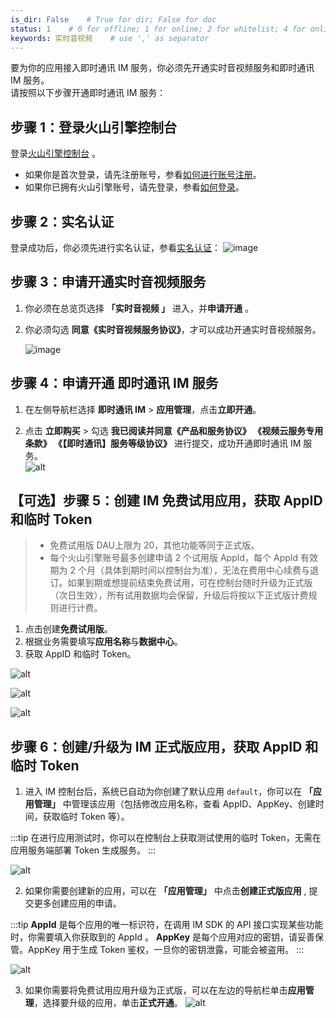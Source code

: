 ```yaml
---
is_dir: False    # True for dir; False for doc
status: 1    # 0 for offline; 1 for online; 2 for whitelist; 4 for online but hidden in TOC
keywords: 实时音视频    # use ',' as separator
---
```


要为你的应用接入即时通讯 IM 服务，你必须先开通实时音视频服务和即时通讯 IM 服务。  
请按照以下步骤开通即时通讯 IM 服务：  

## 步骤 1：登录火山引擎控制台

登录[火山引擎控制台](https://console.volcengine.com/auth/login/) 。
- 如果你是首次登录，请先注册账号，参看[如何进行账号注册](https://www.volcengine.com/docs/6261/64925)。 
- 如果你已拥有火山引擎账号，请先登录，参看[如何登录](https://www.volcengine.com/docs/6261/64926)。

## 步骤 2：实名认证

登录成功后，你必须先进行实名认证，参看[实名认证](https://www.volcengine.com/docs/6261/64935)：
![image](https://lf3-volc-editor.volccdn.com/obj/tos-cn-v-697126/4a316f44dcc749d3ba500c8d7e75504c.png)

## 步骤 3：申请开通实时音视频服务

1.  你必须在总览页选择 **「实时音视频 」** 进入，并**申请开通** 。  

    
2.  你必须勾选 **同意《实时音视频服务协议》**，才可以成功开通实时音视频服务。  

    ![image](https://lf3-volc-editor.volccdn.com/obj/tos-cn-v-697126/5fa0f4665f5840c69b31bd284fba3831.png)  
    
## 步骤 4：申请开通 即时通讯 IM 服务

1.  在左侧导航栏选择 **即时通讯 IM** > **应用管理**，点击**立即开通**。 

    
2.  点击 **立即购买** > 勾选 **我已阅读并同意《产品和服务协议》 《视频云服务专用条款》 《【即时通讯】服务等级协议》** 进行提交，成功开通即时通讯 IM 服务。  
![alt](https://portal.volccdn.com/obj/volcfe/cloud-universal-doc/upload_cc9e36d7dede722bda43c03cf6288060.png)

## 【可选】步骤 5：创建 IM 免费试用应用，获取 AppID 和临时 Token

> - 免费试用版 DAU上限为 20，其他功能等同于正式版。
> - 每个火山引擎账号最多创建申请 2 个试用版 AppId，每个 AppId 有效期为 2 个月（具体到期时间以控制台为准），无法在费用中心续费与退订。如果到期或想提前结束免费试用，可在控制台随时升级为正式版（次日生效），所有试用数据均会保留，升级后将按以下正式版计费规则进行计费。

1. 点击创建**免费试用版**。
2. 根据业务需要填写**应用名称**与**数据中心**。
3. 获取 AppID 和临时 Token。

![alt](https://portal.volccdn.com/obj/volcfe/cloud-universal-doc/upload_da0cf5c454b6434e5fef37af6adab75c.png)

![alt](https://portal.volccdn.com/obj/volcfe/cloud-universal-doc/upload_de45f6a864a48351b5bb2c0a9fb1e661.png)

![alt](https://portal.volccdn.com/obj/volcfe/cloud-universal-doc/upload_c8d7cabc538f6defca4979fdf6161705.png)

## 步骤 6：创建/升级为 IM 正式版应用，获取 AppID 和临时 Token
1.  进入 IM 控制台后，系统已自动为你创建了默认应用 `default`，你可以在  **「应用管理」**  中管理该应用（包括修改应用名称，查看 AppID、AppKey、创建时间，获取临时 Token 等）。

:::tip
在进行应用测试时，你可以在控制台上获取测试使用的临时 Token，无需在应用服务端部署 Token 生成服务。
:::

![alt](https://portal.volccdn.com/obj/volcfe/cloud-universal-doc/upload_d340525f9922bb927b3c932a9f6d14cf.png)
    
2.  如果你需要创建新的应用，可以在  **「应用管理」**  中点击**创建正式版应用** , 提交更多创建应用的申请。

:::tip
 **AppId** 是每个应用的唯一标识符，在调用 IM SDK 的 API 接口实现某些功能时，你需要填入你获取到的 AppId 。
 **AppKey** 是每个应用对应的密钥，请妥善保管。AppKey 用于生成 Token 鉴权，一旦你的密钥泄露，可能会被盗用。
:::

![alt](https://portal.volccdn.com/obj/volcfe/cloud-universal-doc/upload_6608b0cb6e70f05b61e405e4d1c7c41b.png)

3. 如果你需要将免费试用应用升级为正式版，可以在左边的导航栏单击**应用管理**，选择要升级的应用，单击**正式开通**。
![alt](https://portal.volccdn.com/obj/volcfe/cloud-universal-doc/upload_4fe9143b1841db127ead2667f68b857f.png)
